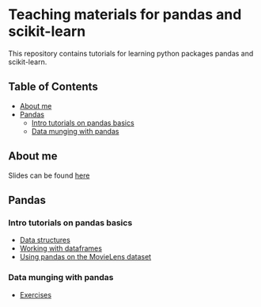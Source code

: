 # Teaching materials for pandas and scikit-learn
This repository contains tutorials for learning python packages pandas and scikit-learn.

## Table of Contents

 * [About me](#about-me)
 * [Pandas](#pandas)
 	* [Intro tutorials on pandas basics](#intro-tutorials-on-pandas-basics)
 	* [Data munging with pandas](#data-munging-with-pandas)


## About me
Slides can be found [here](http://slides.com/luciasantamaria/about#/)

## Pandas 

### Intro tutorials on pandas basics

 * [Data structures](https://github.com/luciasantamaria/pandas-tutorial/blob/master/intro-to-pandas-1-Data-Structures.ipynb)
 * [Working with dataframes](https://github.com/luciasantamaria/pandas-tutorial/blob/master/intro-to-pandas-2-Working-With-DataFrames.ipynb)
 * [Using pandas on the MovieLens dataset](https://github.com/luciasantamaria/pandas-tutorial/blob/master/intro-to-pandas-3-Pandas-On-MovieLens.ipynb)

### Data munging with pandas

 * [Exercises](https://github.com/luciasantamaria/pandas-tutorial/blob/master/data-munging-with-pandas.ipynb)

